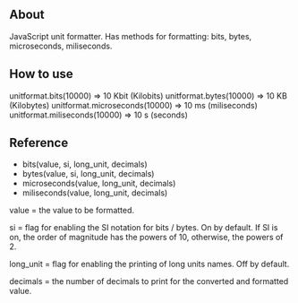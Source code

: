 ## About

JavaScript unit formatter. Has methods for formatting: bits, bytes, microseconds, miliseconds.

## How to use

unitformat.bits(10000) => 10 Kbit (Kilobits)
unitformat.bytes(10000) => 10 KB (Kilobytes)
unitformat.microseconds(10000) => 10 ms (miliseconds)
unitformat.miliseconds(10000) => 10 s (seconds)

## Reference

 * bits(value, si, long_unit, decimals)
 * bytes(value, si, long_unit, decimals)
 * microseconds(value, long_unit, decimals)
 * miliseconds(value, long_unit, decimals)

value = the value to be formatted.

si = flag for enabling the SI notation for bits / bytes. On by default. If SI is on, the order of magnitude has the powers of 10, otherwise, the powers of 2.

long_unit = flag for enabling the printing of long units names. Off by default.

decimals = the number of decimals to print for the converted and formatted value.
